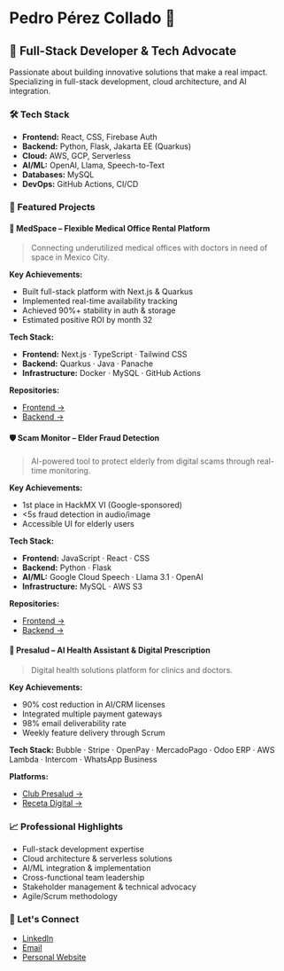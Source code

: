 # Pedro Pérez Collado 👋

## 🚀 Full-Stack Developer & Tech Advocate

Passionate about building innovative solutions that make a real impact. Specializing in full-stack development, cloud architecture, and AI integration.

### 🛠️ Tech Stack

- **Frontend:** React, CSS, Firebase Auth
- **Backend:** Python, Flask, Jakarta EE (Quarkus)
- **Cloud:** AWS, GCP, Serverless
- **AI/ML:** OpenAI, Llama, Speech-to-Text
- **Databases:** MySQL
- **DevOps:** GitHub Actions, CI/CD

### 🌟 Featured Projects

#### 🏥 MedSpace – Flexible Medical Office Rental Platform

> Connecting underutilized medical offices with doctors in need of space in Mexico City.

**Key Achievements:**

- Built full-stack platform with Next.js & Quarkus
- Implemented real-time availability tracking
- Achieved 90%+ stability in auth & storage
- Estimated positive ROI by month 32

**Tech Stack:**

- **Frontend:** Next.js · TypeScript · Tailwind CSS
- **Backend:** Quarkus · Java · Panache
- **Infrastructure:** Docker · MySQL · GitHub Actions

**Repositories:**

- [Frontend →](https://github.com/plpcollado/medspace-frontend)
- [Backend →](https://github.com/plpcollado/medspace-backend)

#### 🛡️ Scam Monitor – Elder Fraud Detection

> AI-powered tool to protect elderly from digital scams through real-time monitoring.

**Key Achievements:**

- 1st place in HackMX VI (Google-sponsored)
- <5s fraud detection in audio/image
- Accessible UI for elderly users

**Tech Stack:**

- **Frontend:** JavaScript · React · CSS
- **Backend:** Python · Flask
- **AI/ML:** Google Cloud Speech · Llama 3.1 · OpenAI
- **Infrastructure:** MySQL · AWS S3

**Repositories:**

- [Frontend →](https://github.com/Scamonitor/front)
- [Backend →](https://github.com/Scamonitor/Scamonitor-Backend)

#### 💊 Presalud – AI Health Assistant & Digital Prescription

> Digital health solutions platform for clinics and doctors.

**Key Achievements:**

- 90% cost reduction in AI/CRM licenses
- Integrated multiple payment gateways
- 98% email deliverability rate
- Weekly feature delivery through Scrum

**Tech Stack:** Bubble · Stripe · OpenPay · MercadoPago · Odoo ERP · AWS Lambda · Intercom · WhatsApp Business

**Platforms:**

- [Club Presalud →](https://club.presalud.com)
- [Receta Digital →](https://receta.presalud.com)

### 📈 Professional Highlights

- Full-stack development expertise
- Cloud architecture & serverless solutions
- AI/ML integration & implementation
- Cross-functional team leadership
- Stakeholder management & technical advocacy
- Agile/Scrum methodology

### 🤝 Let's Connect

- [LinkedIn](https://www.linkedin.com/in/perez-collado/)
- [Email](mailto:pedro@perezcollado.com)
- [Personal Website](https://www.perezcollado.com/)
